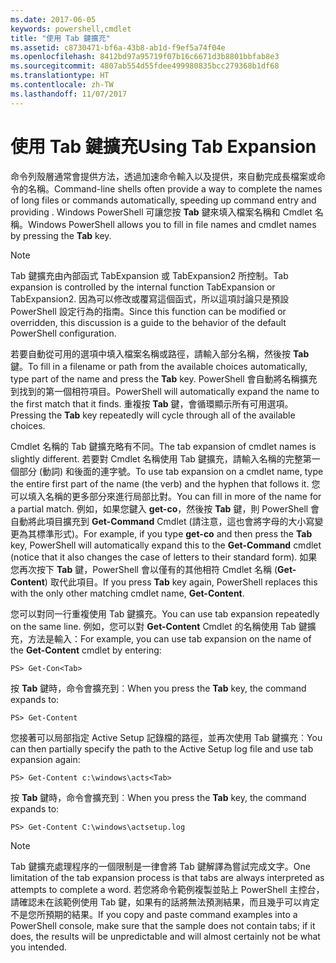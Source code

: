 ```yaml
---
ms.date: 2017-06-05
keywords: powershell,cmdlet
title: "使用 Tab 鍵擴充"
ms.assetid: c8730471-bf6a-43b8-ab1d-f9ef5a74f04e
ms.openlocfilehash: 8412bd97a95719f07b16c6671d3b8801bbfab8e3
ms.sourcegitcommit: 4807ab554d55fdee499980835bcc279368b1df68
ms.translationtype: HT
ms.contentlocale: zh-TW
ms.lasthandoff: 11/07/2017
---
```

# <a name="using-tab-expansion"></a><span data-ttu-id="2b11f-103">使用 Tab 鍵擴充</span><span class="sxs-lookup"><span data-stu-id="2b11f-103">Using Tab Expansion</span></span>
<span data-ttu-id="2b11f-104">命令列殼層通常會提供方法，透過加速命令輸入以及提供，來自動完成長檔案或命令的名稱。</span><span class="sxs-lookup"><span data-stu-id="2b11f-104">Command-line shells often provide a way to complete the names of long files or commands automatically, speeding up command entry and providing .</span></span> <span data-ttu-id="2b11f-105">Windows PowerShell 可讓您按 **Tab** 鍵來填入檔案名稱和 Cmdlet 名稱。</span><span class="sxs-lookup"><span data-stu-id="2b11f-105">Windows PowerShell allows you to fill in file names and cmdlet names by pressing the **Tab** key.</span></span>

> [!NOTE]
> <span data-ttu-id="2b11f-106">Tab 鍵擴充由內部函式 TabExpansion 或 TabExpansion2 所控制。</span><span class="sxs-lookup"><span data-stu-id="2b11f-106">Tab expansion is controlled by the internal function TabExpansion or TabExpansion2.</span></span> <span data-ttu-id="2b11f-107">因為可以修改或覆寫這個函式，所以這項討論只是預設 PowerShell 設定行為的指南。</span><span class="sxs-lookup"><span data-stu-id="2b11f-107">Since this function can be modified or overridden, this discussion is a guide to the behavior of the default PowerShell configuration.</span></span>

<span data-ttu-id="2b11f-108">若要自動從可用的選項中填入檔案名稱或路徑，請輸入部分名稱，然後按 **Tab** 鍵。</span><span class="sxs-lookup"><span data-stu-id="2b11f-108">To fill in a filename or path from the available choices automatically, type part of the name and press the **Tab** key.</span></span> <span data-ttu-id="2b11f-109">PowerShell 會自動將名稱擴充到找到的第一個相符項目。</span><span class="sxs-lookup"><span data-stu-id="2b11f-109">PowerShell will automatically expand the name to the first match that it finds.</span></span> <span data-ttu-id="2b11f-110">重複按 **Tab** 鍵，會循環顯示所有可用選項。</span><span class="sxs-lookup"><span data-stu-id="2b11f-110">Pressing the **Tab** key repeatedly will cycle through all of the available choices.</span></span>

<span data-ttu-id="2b11f-111">Cmdlet 名稱的 Tab 鍵擴充略有不同。</span><span class="sxs-lookup"><span data-stu-id="2b11f-111">The tab expansion of cmdlet names is slightly different.</span></span> <span data-ttu-id="2b11f-112">若要對 Cmdlet 名稱使用 Tab 鍵擴充，請輸入名稱的完整第一個部分 (動詞) 和後面的連字號。</span><span class="sxs-lookup"><span data-stu-id="2b11f-112">To use tab expansion on a cmdlet name, type the entire first part of the name (the verb) and the hyphen that follows it.</span></span> <span data-ttu-id="2b11f-113">您可以填入名稱的更多部分來進行局部比對。</span><span class="sxs-lookup"><span data-stu-id="2b11f-113">You can fill in more of the name for a partial match.</span></span> <span data-ttu-id="2b11f-114">例如，如果您鍵入 **get-co**，然後按 **Tab** 鍵，則 PowerShell 會自動將此項目擴充到 **Get-Command** Cmdlet (請注意，這也會將字母的大小寫變更為其標準形式)。</span><span class="sxs-lookup"><span data-stu-id="2b11f-114">For example, if you type **get-co** and then press the **Tab** key, PowerShell will automatically expand this to the **Get-Command** cmdlet (notice that it also changes the case of letters to their standard form).</span></span> <span data-ttu-id="2b11f-115">如果您再次按下 **Tab** 鍵，PowerShell 會以僅有的其他相符 Cmdlet 名稱 (**Get-Content**) 取代此項目。</span><span class="sxs-lookup"><span data-stu-id="2b11f-115">If you press **Tab** key again, PowerShell replaces this with the only other matching cmdlet name, **Get-Content**.</span></span>

<span data-ttu-id="2b11f-116">您可以對同一行重複使用 Tab 鍵擴充。</span><span class="sxs-lookup"><span data-stu-id="2b11f-116">You can use tab expansion repeatedly on the same line.</span></span> <span data-ttu-id="2b11f-117">例如，您可以對 **Get-Content** Cmdlet 的名稱使用 Tab 鍵擴充，方法是輸入：</span><span class="sxs-lookup"><span data-stu-id="2b11f-117">For example, you can use tab expansion on the name of the **Get-Content** cmdlet by entering:</span></span>

```
PS> Get-Con<Tab>
```

<span data-ttu-id="2b11f-118">按 **Tab** 鍵時，命令會擴充到︰</span><span class="sxs-lookup"><span data-stu-id="2b11f-118">When you press the **Tab** key, the command expands to:</span></span>

```
PS> Get-Content
```

<span data-ttu-id="2b11f-119">您接著可以局部指定 Active Setup 記錄檔的路徑，並再次使用 Tab 鍵擴充︰</span><span class="sxs-lookup"><span data-stu-id="2b11f-119">You can then partially specify the path to the Active Setup log file and use tab expansion again:</span></span>

```
PS> Get-Content c:\windows\acts<Tab>
```

<span data-ttu-id="2b11f-120">按 **Tab** 鍵時，命令會擴充到︰</span><span class="sxs-lookup"><span data-stu-id="2b11f-120">When you press the **Tab** key, the command expands to:</span></span>

```
PS> Get-Content C:\windows\actsetup.log
```

> [!NOTE]
> <span data-ttu-id="2b11f-121">Tab 鍵擴充處理程序的一個限制是一律會將 Tab 鍵解譯為嘗試完成文字。</span><span class="sxs-lookup"><span data-stu-id="2b11f-121">One limitation of the tab expansion process is that tabs are always interpreted as attempts to complete a word.</span></span> <span data-ttu-id="2b11f-122">若您將命令範例複製並貼上 PowerShell 主控台，請確認未在該範例使用 Tab 鍵，如果有的話將無法預測結果，而且幾乎可以肯定不是您所預期的結果。</span><span class="sxs-lookup"><span data-stu-id="2b11f-122">If you copy and paste command examples into a PowerShell console, make sure that the sample does not contain tabs; if it does, the results will be unpredictable and will almost certainly not be what you intended.</span></span>


